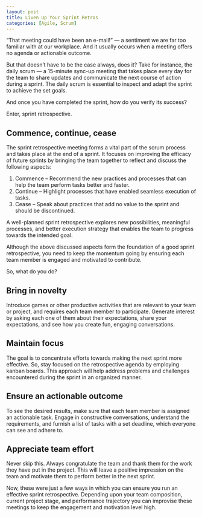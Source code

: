 ```yaml
---
layout: post
title: Liven Up Your Sprint Retros
categories: [Agile, Scrum]
---
```


“That meeting could have been an e-mail!” — a sentiment we are far too familiar with at our workplace. And it usually occurs when a meeting offers no agenda or actionable outcome.

But that doesn’t have to be the case always, does it? Take for instance, the daily scrum — a 15-minute sync-up meeting that takes place every day for the team to share updates and communicate the next course of action during a sprint. The daily scrum is essential to inspect and adapt the sprint to achieve the set goals.

And once you have completed the sprint, how do you verify its success?

Enter, sprint retrospective.

## Commence, continue, cease
The sprint retrospective meeting forms a vital part of the scrum process and takes place at the
end of a sprint. It focuses on improving the efficacy of future sprints by bringing the team
together to reflect and discuss the following aspects:
1. Commence – Recommend the new practices and processes that can help the team perform tasks better and faster.
2. Continue – Highlight processes that have enabled seamless execution of tasks.
3. Cease – Speak about practices that add no value to the sprint and should be discontinued.

A well-planned sprint retrospective explores new possibilities, meaningful processes, and better execution strategy that enables the team to progress towards the intended goal.

Although the above discussed aspects form the foundation of a good sprint retrospective, you need to keep the momentum going by ensuring each team member is engaged and motivated to contribute.

So, what do you do?

## Bring in novelty
Introduce games or other productive activities that are relevant to your team or project, and requires each team member to participate. Generate interest by asking each one of them about their expectations, share your expectations, and see how you create fun, engaging conversations.

## Maintain focus
The goal is to concentrate efforts towards making the next sprint more effective. So, stay focused on the retrospective agenda by employing kanban boards. This approach will help address problems and challenges encountered during the sprint in an organized manner.

## Ensure an actionable outcome
To see the desired results, make sure that each team member is assigned an actionable task. Engage in constructive conversations, understand the requirements, and furnish a list of tasks with a set deadline, which everyone can see and adhere to.

## Appreciate team effort
Never skip this. Always congratulate the team and thank them for the work they have put in the project. This will leave a positive impression on the team and motivate them to perform better in the next sprint.

Now, these were just a few ways in which you can ensure you run an effective sprint retrospective. Depending upon your team composition, current project stage, and performance trajectory you can improvise these meetings to keep the engagement and motivation level high.